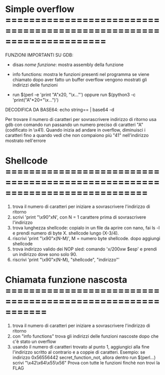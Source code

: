 # Simple overflow =====================================================================
FUNZIONI IMPORTANTI SU GDB:

- disas *nome funzione*: mostra assembly della funzione

- info functions: mostra le funzioni presenti nel programma
se viene chiamato dopo aver fatto un buffer overflow vengono mostrati gli indirizzi delle funzioni

- run $(perl -e 'print "A"x20, "\x..."') oppure run $(python3 -c 'print("A"*20+"\x...")')

DECODIFICA DA BASE64: echo string== | base64 -d

Per trovare il numero di caratteri per sovrascrivere indirizzo di ritorno usa gdb con comando run passando un numero preciso di caratteri "A" (codificato in \x41).
Quando inizia ad andare in overflow, diminuisci i caratteri fino a quando vedi che non compaiono più "41" nell'indirizzo mostrato nell'errore

# Shellcode ============================================================================

1) trova il numero di caratteri per iniziare a sovrascrivere l'indirizzo di ritorno
2) scrivi 'print "\x90"xN', con N = 1 carattere prima di sovrascrivere l'indirizzo
3) trova lunghezza shellcode: copialo in un file da aprire con nano, fai ls -l e prendi numero di byte X. shellcode lungo (X-3/4).
4) riscrivi 'print "\x90"x(N-M)', M = numero byte shellcode. dopo aggiungi shellcode
5) trova indirizzo valido dei NOP sled: comando 'x/200xw $esp' e prendi un indirizzo dove sono solo 90.
6) riscrivi 'print "\x90"x(N-M), "shellcode", "indirizzo"'

# Chiamata funzione nascosta ===========================================================

1) trova il numero di caratteri per iniziare a sovrascrivere l'indirizzo di ritorno
2) con "info functions" trova gli indirizzi delle funzioni nascoste dopo che c'è stato un overflow
3) usando il numero di caratteri trovato al punto 1, aggiungici alla fine l'indirizzo scritto al contrario e a coppie di caratteri.
Esempio: se indirizzo 0x56556442  secret_function_not, allora dentro run $(perl...) scrivi "\x42\x64\x55\x56"
Prova con tutte le funzioni finchè non trovi la FLAG
